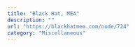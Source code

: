 ```yaml
---
title: "Black Hat, MEA"
description: ""
url: "https://blackhatmea.com/node/724"
category: "Miscellaneous"
---
```

